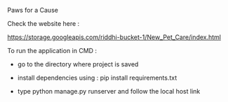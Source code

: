 Paws for a Cause

Check the website here :

https://storage.googleapis.com/riddhi-bucket-1/New_Pet_Care/index.html


To run the application in CMD : 

- go to the directory where project is saved

- install dependencies using : pip install requirements.txt

- type python manage.py runserver and follow the local host link

